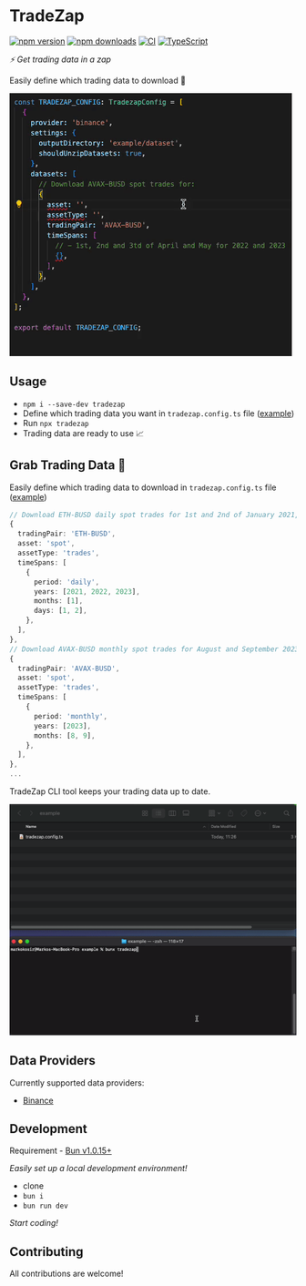 # TradeZap

[![npm version][npm-badge]][npm-url]
[![npm downloads][downloads-badge]][npm-url]
[![CI][ci-badge]][ci-url]
[![TypeScript][typescript-badge]][typescript-url]

_⚡ Get trading data in a zap_

Easily define which trading data to download 🚀

[![](misc/demo-config.gif)](https://github.com/ocignis/tradezap)

## Usage

- `npm i --save-dev tradezap`
- Define which trading data you want in `tradezap.config.ts` file ([example](example/tradezap.config.ts))
- Run `npx tradezap`
- Trading data are ready to use 📈

## Grab Trading Data 🚀

Easily define which trading data to download in `tradezap.config.ts` file ([example](example/tradezap.config.ts))

```ts
// Download ETH-BUSD daily spot trades for 1st and 2nd of January 2021, 2022 and 2023
{
  tradingPair: 'ETH-BUSD',
  asset: 'spot',
  assetType: 'trades',
  timeSpans: [
    {
      period: 'daily',
      years: [2021, 2022, 2023],
      months: [1],
      days: [1, 2],
    },
  ],
},
// Download AVAX-BUSD monthly spot trades for August and September 2023
{
  tradingPair: 'AVAX-BUSD',
  asset: 'spot',
  assetType: 'trades',
  timeSpans: [
    {
      period: 'monthly',
      years: [2023],
      months: [8, 9],
    },
  ],
},
...
```

TradeZap CLI tool keeps your trading data up to date.

[![](misc/demo.gif)](https://github.com/ocignis/tradezap)

## Data Providers

Currently supported data providers:

- [Binance](https://www.binance.com/)

## Development

Requirement - [Bun v1.0.15+](https://bun.sh)

_Easily set up a local development environment!_

- clone
- `bun i`
- `bun run dev`

_Start coding!_

## Contributing

All contributions are welcome!

[npm-url]: https://www.npmjs.com/package/tradezap
[npm-badge]: https://img.shields.io/npm/v/tradezap.svg
[downloads-badge]: https://img.shields.io/npm/dm/tradezap.svg?color=blue
[ci-badge]: https://github.com/ocignis/tradezap/actions/workflows/CI.yml/badge.svg
[ci-url]: https://github.com/ocignis/tradezap/actions/workflows/CI.yml
[typescript-badge]: https://badges.frapsoft.com/typescript/code/typescript.svg?v=101
[typescript-url]: https://github.com/microsoft/TypeScript
